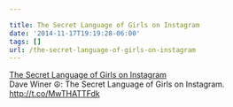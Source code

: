 ```yaml
---

title: The Secret Language of Girls on Instagram
date: '2014-11-17T19:19:28-06:00'
tags: []
url: /the-secret-language-of-girls-on-instagram
---
```

<a href="http://time.com/3559340/instagram-tween-girls/">The Secret Language of Girls on Instagram</a><br/>Dave Winer ☮: The Secret Language of Girls on Instagram. <a href="http://t.co/MwTHATTFdk" target="_blank">http://t.co/MwTHATTFdk</a>
